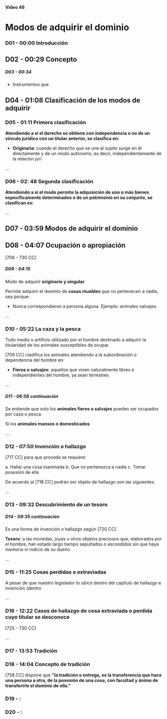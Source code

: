 **Video 46**
# Modos de adquirir el dominio

### D01 - 00:00 Introducción

## D02 - 00:29 Concepto

##### D03 - 00:34

- Instrumentos que

## D04 - 01:08 Clasificación de los modos de adquirir

### D05 - 01:11 Primera clasificación

**Atendiendo a si el derecho se obtiene con independencia o no de un vínculo jurídico con un titular anterior, se clasifica en:**

- **Originaria**: cuando el derecho que se une al sujeto surge en él directamente y de un modo autónomo, es decir, independientemente de la relación jurí

...
 
### D06 - 02: 48 Segunda clasificación

**Atendiendo a si el modo permite la adquisición de uno o más bienes específicamente determinados o de un patrimonio en su conjunto, se clasifican es:**

...

## D07 - 03:59 Modos de adquirir el dominio

## D08 - 04:07 Ocupación o apropiación
[706 - 730 CC]

##### D09 - 04:15

Modo de adquirir **originario y singular**

Permite adquirir el dominio de **cosas muebles** que no pertenecen a nadie, sea porque:

- Nunca correspondieron a persona alguna. Ejemplo: animales salvajes.

...

### D10 - 05:22 La caza y la pesca

Todo medio o artificio utilizado por el hombre destinado a adquirir la titularidad de los animales susceptibles de ocupar.

[709 CC] cladifica los animales atendiendo a la subordinación o dependencia del hombre en:

- **Fieros o salvajes:** aquellos que viven naturalmente libres e independientes del hombre, ya sean terrestres

...

##### D11 - 06:58 continuación

Se entiende que solo los **animales fieros o salvajes** pueden ser ocupados por caza o pesca.

Si los **animales mansos o domesticados**

....

### D12 - 07:50 Invención o hallazgo

[717 CC] para que proceda se requiere:

a. Hallar una cosa inanimada
b. Que no pertenezca a nadie
c. Tomar posesión de ella

De acuerdo al [718 CC] podrán ser objeto de hallazgo son las siguientes:

...


### D13 - 09:32 Descubrimiento de un tesoro

##### D14 - 09:35 continuación

Es una forma de invención o hallazgo según [720 CC]

**Tesoro**: a las monedas, joyas u otros objetos preciosos que, elaborados por el hombre, han estado largo tiempo sepultados o escondidos sin que haya memoria ni indicio de su dueño.


...

### D15 - 11:25 Cosas perdidas o extraviadas

A pesar de que nuestro legislador lo ubicó dentro del capítulo de hallazgo e invención (dentro 

...

### D16 - 12:22 Casos de hallazgo de cosa extraviada o perdida cuyo titular se desconoce
[725 - 730 CC]

...

### D17 - 13:53 Tradición

 

### D18 - 14:04 Concepto de tradición

[758 CC] dispone que **"la tradición o entrega, es la transferencia que hace una persona a otra, de la posesión de una cosa, con facultad y ánimo de transferirle el dominio de ella."**

### D19 - :

### D20 - :

